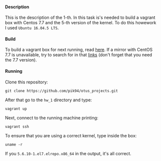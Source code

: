 #### Description
This is the description of the 1-th. In this task is's needed to build 
a vagrant box with Centos 7.7 and the 5-th version of the kernel.
To do this howework I used ```Ubuntu 16.04.5 LTS```.

#### Build
To build a vagrant box for next running, read 
[here](https://github.com/pik94/otus_projects/manual/manual.md). 
If a mirror with CentOS 7.7 is unavailable, try to search for in that 
[links](http://isoredirect.centos.org/centos/7/isos/x86_64/) 
(don't forget that you need the 7.7 version).

#### Running
Clone this repository:
```shell script
git clone https://github.com/pik94/otus_projects.git
```
After that go to the ```hw_1``` directory and type:
```shell script
vagrant up
```
Next, connect to the running machine printing:
```shell script
vagrant ssh
```
To ensure that you are using a correct kernel, type inside the box:
```shell script
uname -r
```
If you ```5.6.10-1.el7.elrepo.x86_64``` in the output, it's all correct.